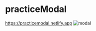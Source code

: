 # practiceModal
https://practicemodal.netlify.app
![modal](https://user-images.githubusercontent.com/109892819/224922483-c6acf067-4715-4f55-ad4b-c03573753573.jpg)
